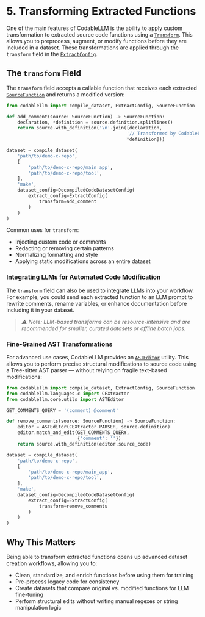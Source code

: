 # 5. Transforming Extracted Functions

One of the main features of CodableLLM is the ability to apply custom transformation to extracted source code functions using a [`Transform`](../../../documentation/codablellm/core/extractor/#codablellm.core.extractor.Transform). This allows you to preprocess, augment, or modify functions before they are included in a dataset. These transformations are applied through the `transform` field in the [`ExtractConfig`](../../../documentation/codablellm/#codablellm.ExtractConfig).

## The `transform` Field

The `transform` field accepts a callable function that receives each extracted [`SourceFunction`](../../../documentation/codablellm/core/function/#codablellm.core.function.SourceFunction) and returns a modified version:

```python
from codablellm import compile_dataset, ExtractConfig, SourceFunction

def add_comment(source: SourceFunction) -> SourceFunction:
    declaration, *definition = source.definition.splitlines()
    return source.with_definition('\n'.join([declaration,
                                            '// Transformed by CodableLLM',
                                            *definition]))

dataset = compile_dataset(
    'path/to/demo-c-repo',
    [
        'path/to/demo-c-repo/main_app',
        'path/to/demo-c-repo/tool',
    ],
    'make',
    dataset_config=DecompiledCodeDatasetConfig(
        extract_config=ExtractConfig(
            transform=add_comment
        )
    )
)
```

Common uses for `transform`:
- Injecting custom code or comments
- Redacting or removing certain patterns
- Normalizing formatting and style
- Applying static modifications across an entire dataset

### Integrating LLMs for Automated Code Modification

The `transform` field can also be used to integrate LLMs into your workflow. For example, you could send each extracted function to an LLM prompt to rewrite comments, rename variables, or enhance documentation before including it in your dataset.

> *⚠️ Note: LLM-based transforms can be resource-intensive and are recommended for smaller, curated datasets or offline batch jobs.*

### Fine-Grained AST Transformations

For advanced use cases, CodableLLM provides an [`ASTEditor`](../../../documentation/codablellm/core/utils/#codablellm.core.utils.ASTEditor) utility. This allows you to perform precise structural modifications to source code using a Tree-sitter AST parser — without relying on fragile text-based modifications:

```python
from codablellm import compile_dataset, ExtractConfig, SourceFunction
from codablellm.languages.c import CEXtractor
from codablellm.core.utils import ASTEditor

GET_COMMENTS_QUERY = '(comment) @comment'

def remove_comments(source: SourceFunction) -> SourceFunction:
    editor = ASTEditor(CEXtractor.PARSER, source.definition)
    editor.match_and_edit(GET_COMMENTS_QUERY,
                          {'comment': ''})
    return source.with_definition(editor.source_code)

dataset = compile_dataset(
    'path/to/demo-c-repo',
    [
        'path/to/demo-c-repo/main_app',
        'path/to/demo-c-repo/tool',
    ],
    'make',
    dataset_config=DecompiledCodeDatasetConfig(
        extract_config=ExtractConfig(
            transform=remove_comments
        )
    )
)
```

## Why This Matters

Being able to transform extracted functions opens up advanced dataset creation workflows, allowing you to:
- Clean, standardize, and enrich functions before using them for training
- Pre-process legacy code for consistency
- Create datasets that compare original vs. modified functions for LLM fine-tuning
- Perform structural edits without writing manual regexes or string manipulation logic